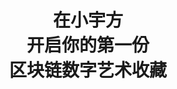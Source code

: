 ---
writter : "Uniqube, be unique"
title : "在小宇方 <br> 开启你的第一份 <br> 区块链数字艺术收藏"
image : "/.attachments/1-2-50f58078-f742-42ea-b7e8-d0d3bf6ce4dd.png"
---